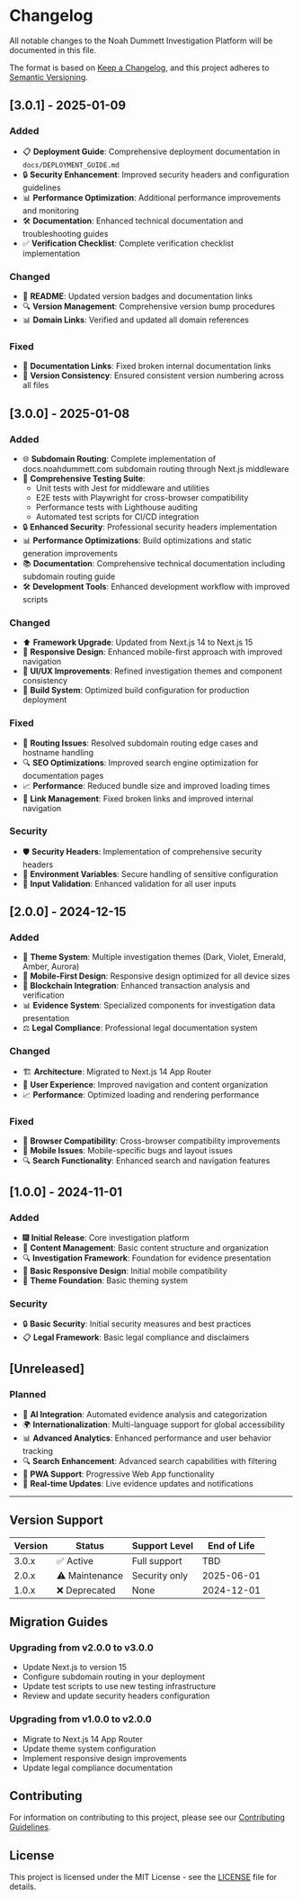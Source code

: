 # Changelog

All notable changes to the Noah Dummett Investigation Platform will be documented in this file.

The format is based on [Keep a Changelog](https://keepachangelog.com/en/1.0.0/),
and this project adheres to [Semantic Versioning](https://semver.org/spec/v2.0.0.html).

## [3.0.1] - 2025-01-09

### Added
- 📋 **Deployment Guide**: Comprehensive deployment documentation in `docs/DEPLOYMENT_GUIDE.md`
- 🔒 **Security Enhancement**: Improved security headers and configuration guidelines
- 📊 **Performance Optimization**: Additional performance improvements and monitoring
- 🛠️ **Documentation**: Enhanced technical documentation and troubleshooting guides
- ✅ **Verification Checklist**: Complete verification checklist implementation

### Changed
- 📝 **README**: Updated version badges and documentation links
- 🔍 **Version Management**: Comprehensive version bump procedures
- 📊 **Domain Links**: Verified and updated all domain references

### Fixed
- 🔗 **Documentation Links**: Fixed broken internal documentation links
- 📝 **Version Consistency**: Ensured consistent version numbering across all files

## [3.0.0] - 2025-01-08

### Added
- 🌐 **Subdomain Routing**: Complete implementation of docs.noahdummett.com subdomain routing through Next.js middleware
- 🧪 **Comprehensive Testing Suite**: 
  - Unit tests with Jest for middleware and utilities
  - E2E tests with Playwright for cross-browser compatibility
  - Performance tests with Lighthouse auditing
  - Automated test scripts for CI/CD integration
- 🔒 **Enhanced Security**: Professional security headers implementation
- 📊 **Performance Optimizations**: Build optimizations and static generation improvements
- 📚 **Documentation**: Comprehensive technical documentation including subdomain routing guide
- 🛠️ **Development Tools**: Enhanced development workflow with improved scripts

### Changed
- ⬆️ **Framework Upgrade**: Updated from Next.js 14 to Next.js 15
- 📱 **Responsive Design**: Enhanced mobile-first approach with improved navigation
- 🎨 **UI/UX Improvements**: Refined investigation themes and component consistency
- 🔧 **Build System**: Optimized build configuration for production deployment

### Fixed
- 🐛 **Routing Issues**: Resolved subdomain routing edge cases and hostname handling
- 🔍 **SEO Optimizations**: Improved search engine optimization for documentation pages
- 📈 **Performance**: Reduced bundle size and improved loading times
- 🔗 **Link Management**: Fixed broken links and improved internal navigation

### Security
- 🛡️ **Security Headers**: Implementation of comprehensive security headers
- 🔐 **Environment Variables**: Secure handling of sensitive configuration
- 🚨 **Input Validation**: Enhanced validation for all user inputs

## [2.0.0] - 2024-12-15

### Added
- 🎨 **Theme System**: Multiple investigation themes (Dark, Violet, Emerald, Amber, Aurora)
- 📱 **Mobile-First Design**: Responsive design optimized for all device sizes
- 🔗 **Blockchain Integration**: Enhanced transaction analysis and verification
- 📊 **Evidence System**: Specialized components for investigation data presentation
- ⚖️ **Legal Compliance**: Professional legal documentation system

### Changed
- 🏗️ **Architecture**: Migrated to Next.js 14 App Router
- 🎯 **User Experience**: Improved navigation and content organization
- 📈 **Performance**: Optimized loading and rendering performance

### Fixed
- 🐛 **Browser Compatibility**: Cross-browser compatibility improvements
- 📱 **Mobile Issues**: Mobile-specific bugs and layout issues
- 🔍 **Search Functionality**: Enhanced search and navigation features

## [1.0.0] - 2024-11-01

### Added
- 🎆 **Initial Release**: Core investigation platform
- 📝 **Content Management**: Basic content structure and organization
- 🔍 **Investigation Framework**: Foundation for evidence presentation
- 📱 **Basic Responsive Design**: Initial mobile compatibility
- 🎨 **Theme Foundation**: Basic theming system

### Security
- 🔒 **Basic Security**: Initial security measures and best practices
- 📋 **Legal Framework**: Basic legal compliance and disclaimers

## [Unreleased]

### Planned
- 🤖 **AI Integration**: Automated evidence analysis and categorization
- 🌍 **Internationalization**: Multi-language support for global accessibility
- 📊 **Advanced Analytics**: Enhanced performance and user behavior tracking
- 🔍 **Search Enhancement**: Advanced search capabilities with filtering
- 📱 **PWA Support**: Progressive Web App functionality
- 🔄 **Real-time Updates**: Live evidence updates and notifications

---

## Version Support

| Version | Status | Support Level | End of Life |
|---------|--------|---------------|-------------|
| 3.0.x   | ✅ Active | Full support | TBD |
| 2.0.x   | ⚠️ Maintenance | Security only | 2025-06-01 |
| 1.0.x   | ❌ Deprecated | None | 2024-12-01 |

## Migration Guides

### Upgrading from v2.0.0 to v3.0.0
- Update Next.js to version 15
- Configure subdomain routing in your deployment
- Update test scripts to use new testing infrastructure
- Review and update security headers configuration

### Upgrading from v1.0.0 to v2.0.0
- Migrate to Next.js 14 App Router
- Update theme system configuration
- Implement responsive design improvements
- Update legal compliance documentation

## Contributing

For information on contributing to this project, please see our [Contributing Guidelines](CONTRIBUTING.md).

## License

This project is licensed under the MIT License - see the [LICENSE](LICENSE) file for details.
